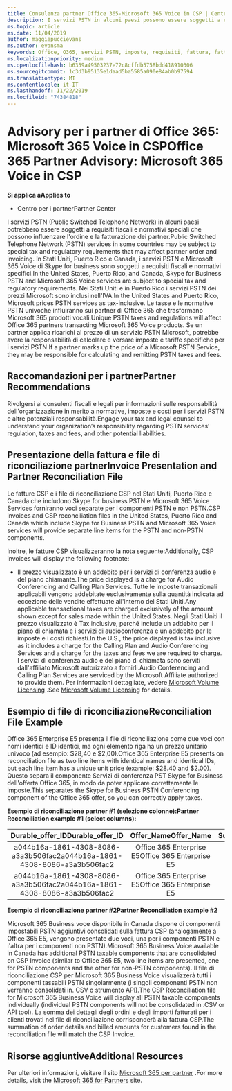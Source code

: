 ```yaml
---
title: Consulenza partner Office 365-Microsoft 365 Voice in CSP | Centro per i partner
description: I servizi PSTN in alcuni paesi possono essere soggetti a requisiti fiscali e normativi speciali che possono influenzare l'ordine e la fatturazione dei partner.
ms.topic: article
ms.date: 11/04/2019
author: maggiepuccievans
ms.author: evansma
keywords: Office, O365, servizi PSTN, imposte, requisiti, fattura, fatturazione
ms.localizationpriority: medium
ms.openlocfilehash: b6359a49503237e72c8cffdb5758bdd418910306
ms.sourcegitcommit: 1c3d3b95135e1daad5ba5585a090e84ab0b97594
ms.translationtype: MT
ms.contentlocale: it-IT
ms.lasthandoff: 11/22/2019
ms.locfileid: "74384818"
---
```

# <a name="office-365-partner-advisory-microsoft-365-voice-in-csp"></a><span data-ttu-id="e4dd2-104">Advisory per i partner di Office 365: Microsoft 365 Voice in CSP</span><span class="sxs-lookup"><span data-stu-id="e4dd2-104">Office 365 Partner Advisory: Microsoft 365 Voice in CSP</span></span>

<span data-ttu-id="e4dd2-105">**Si applica a**</span><span class="sxs-lookup"><span data-stu-id="e4dd2-105">**Applies to**</span></span>

- <span data-ttu-id="e4dd2-106">Centro per i partner</span><span class="sxs-lookup"><span data-stu-id="e4dd2-106">Partner Center</span></span>  

<span data-ttu-id="e4dd2-107">I servizi PSTN (Public Switched Telephone Network) in alcuni paesi potrebbero essere soggetti a requisiti fiscali e normativi speciali che possono influenzare l'ordine e la fatturazione dei partner.</span><span class="sxs-lookup"><span data-stu-id="e4dd2-107">Public Switched Telephone Network (PSTN) services in some countries may be subject to special tax and regulatory requirements that may affect partner order and invoicing.</span></span>  <span data-ttu-id="e4dd2-108">In Stati Uniti, Puerto Rico e Canada, i servizi PSTN e Microsoft 365 Voice di Skype for business sono soggetti a requisiti fiscali e normativi specifici.</span><span class="sxs-lookup"><span data-stu-id="e4dd2-108">In the United States, Puerto Rico, and Canada, Skype for Business PSTN and Microsoft 365 Voice services are subject to special tax and regulatory requirements.</span></span> <span data-ttu-id="e4dd2-109">Nei Stati Uniti e in Puerto Rico i servizi PSTN dei prezzi Microsoft sono inclusi nell'IVA.</span><span class="sxs-lookup"><span data-stu-id="e4dd2-109">In the United States and Puerto Rico, Microsoft prices PSTN services as tax-inclusive.</span></span>  <span data-ttu-id="e4dd2-110">Le tasse e le normative PSTN univoche influiranno sui partner di Office 365 che trasformano Microsoft 365 prodotti vocali.</span><span class="sxs-lookup"><span data-stu-id="e4dd2-110">Unique PSTN taxes and regulations will affect Office 365 partners transacting Microsoft 365 Voice products.</span></span>  <span data-ttu-id="e4dd2-111">Se un partner applica ricarichi al prezzo di un servizio PSTN Microsoft, potrebbe avere la responsabilità di calcolare e versare imposte e tariffe specifiche per i servizi PSTN.</span><span class="sxs-lookup"><span data-stu-id="e4dd2-111">If a partner marks up the price of a Microsoft PSTN Service, they may be responsible for calculating and remitting PSTN taxes and fees.</span></span>

## <a name="partner-recommendations"></a><span data-ttu-id="e4dd2-112">Raccomandazioni per i partner</span><span class="sxs-lookup"><span data-stu-id="e4dd2-112">Partner Recommendations</span></span>

<span data-ttu-id="e4dd2-113">Rivolgersi ai consulenti fiscali e legali per informazioni sulle responsabilità dell'organizzazione in merito a normative, imposte e costi per i servizi PSTN e altre potenziali responsabilità.</span><span class="sxs-lookup"><span data-stu-id="e4dd2-113">Engage your tax and legal counsel to understand your organization’s responsibility regarding PSTN services’ regulation, taxes and fees, and other potential liabilities.</span></span>

## <a name="invoice-presentation-and-partner-reconciliation-file"></a><span data-ttu-id="e4dd2-114">Presentazione della fattura e file di riconciliazione partner</span><span class="sxs-lookup"><span data-stu-id="e4dd2-114">Invoice Presentation and Partner Reconciliation File</span></span>

<span data-ttu-id="e4dd2-115">Le fatture CSP e i file di riconciliazione CSP nel Stati Uniti, Puerto Rico e Canada che includono Skype for business PSTN e Microsoft 365 Voice Services forniranno voci separate per i componenti PSTN e non PSTN.</span><span class="sxs-lookup"><span data-stu-id="e4dd2-115">CSP invoices and CSP reconciliation files in the United States, Puerto Rico and Canada which include Skype for Business PSTN and Microsoft 365 Voice services will provide separate line items for the PSTN and non-PSTN components.</span></span>

<span data-ttu-id="e4dd2-116">Inoltre, le fatture CSP visualizzeranno la nota seguente:</span><span class="sxs-lookup"><span data-stu-id="e4dd2-116">Additionally, CSP invoices will display the following footnote:</span></span>

* <span data-ttu-id="e4dd2-117">Il prezzo visualizzato è un addebito per i servizi di conferenza audio e del piano chiamante.</span><span class="sxs-lookup"><span data-stu-id="e4dd2-117">The price displayed is a charge for Audio Conferencing and Calling Plan Services.</span></span>  <span data-ttu-id="e4dd2-118">Tutte le imposte transazionali applicabili vengono addebitate esclusivamente sulla quantità indicata ad eccezione delle vendite effettuate all'interno del Stati Uniti.</span><span class="sxs-lookup"><span data-stu-id="e4dd2-118">Any applicable transactional taxes are charged exclusively of the amount shown except for sales made within the United States.</span></span>  <span data-ttu-id="e4dd2-119">Negli Stati Uniti il prezzo visualizzato è Tax inclusive, perché include un addebito per il piano di chiamata e i servizi di audioconferenza e un addebito per le imposte e i costi richiesti.</span><span class="sxs-lookup"><span data-stu-id="e4dd2-119">In the U.S., the price displayed is tax inclusive as it includes a charge for the Calling Plan and Audio Conferencing Services and a charge for the taxes and fees we are required to charge.</span></span>  <span data-ttu-id="e4dd2-120">I servizi di conferenza audio e del piano di chiamata sono serviti dall'affiliato Microsoft autorizzato a fornirli.</span><span class="sxs-lookup"><span data-stu-id="e4dd2-120">Audio Conferencing and Calling Plan Services are serviced by the Microsoft Affiliate authorized to provide them.</span></span>  <span data-ttu-id="e4dd2-121">Per informazioni dettagliate, vedere [Microsoft Volume Licensing](https://go.microsoft.com/fwlink/?LinkId=690247) .</span><span class="sxs-lookup"><span data-stu-id="e4dd2-121">See [Microsoft Volume Licensing](https://go.microsoft.com/fwlink/?LinkId=690247) for details.</span></span>

## <a name="reconciliation-file-example"></a><span data-ttu-id="e4dd2-122">Esempio di file di riconciliazione</span><span class="sxs-lookup"><span data-stu-id="e4dd2-122">Reconciliation File Example</span></span>

<span data-ttu-id="e4dd2-123">Office 365 Enterprise E5 presenta il file di riconciliazione come due voci con nomi identici e ID identici, ma ogni elemento riga ha un prezzo unitario univoco (ad esempio: $28,40 e $2,00).</span><span class="sxs-lookup"><span data-stu-id="e4dd2-123">Office 365 Enterprise E5 presents on reconciliation file as two line items with identical names and identical IDs, but each line item has a unique unit price (example: $28.40 and $2.00).</span></span> <span data-ttu-id="e4dd2-124">Questo separa il componente Servizi di conferenza PST Skype for Business dell'offerta Office 365, in modo da poter applicare correttamente le imposte.</span><span class="sxs-lookup"><span data-stu-id="e4dd2-124">This separates the Skype for Business PSTN Conferencing component of the Office 365 offer, so you can correctly apply taxes.</span></span>

<span data-ttu-id="e4dd2-125">**Esempio di riconciliazione partner #1 (selezione colonne):**</span><span class="sxs-lookup"><span data-stu-id="e4dd2-125">**Partner Reconciliation example #1 (select columns):**</span></span>

|<span data-ttu-id="e4dd2-126">**Durable_offer_ID**</span><span class="sxs-lookup"><span data-stu-id="e4dd2-126">**Durable_offer_ID**</span></span>|<span data-ttu-id="e4dd2-127">**Offer_Name**</span><span class="sxs-lookup"><span data-stu-id="e4dd2-127">**Offer_Name**</span></span>|<span data-ttu-id="e4dd2-128">**Subscription_Start_Date**</span><span class="sxs-lookup"><span data-stu-id="e4dd2-128">**Subscription_Start_Date**</span></span>|<span data-ttu-id="e4dd2-129">**Subscription_End_Date**</span><span class="sxs-lookup"><span data-stu-id="e4dd2-129">**Subscription_End_Date**</span></span>|<span data-ttu-id="e4dd2-130">**Charge_Start_Date**</span><span class="sxs-lookup"><span data-stu-id="e4dd2-130">**Charge_Start_Date**</span></span>|<span data-ttu-id="e4dd2-131">**Charge_End_Date**</span><span class="sxs-lookup"><span data-stu-id="e4dd2-131">**Charge_End_Date**</span></span>|<span data-ttu-id="e4dd2-132">**Charge_Type**</span><span class="sxs-lookup"><span data-stu-id="e4dd2-132">**Charge_Type**</span></span>|<span data-ttu-id="e4dd2-133">**Unit_Price**</span><span class="sxs-lookup"><span data-stu-id="e4dd2-133">**Unit_Price**</span></span>|
|:----:|:----:|:----:|:----:|:----:|:----:|:----:|:----:|
|<span data-ttu-id="e4dd2-134">a044b16a-1861-4308-8086-a3a3b506fac2</span><span class="sxs-lookup"><span data-stu-id="e4dd2-134">a044b16a-1861-4308-8086-a3a3b506fac2</span></span>   |<span data-ttu-id="e4dd2-135">Office 365 Enterprise E5</span><span class="sxs-lookup"><span data-stu-id="e4dd2-135">Office 365 Enterprise E5</span></span>   |<span data-ttu-id="e4dd2-136">8/10/2019 0:00</span><span class="sxs-lookup"><span data-stu-id="e4dd2-136">8/10/2019 0:00</span></span>   |<span data-ttu-id="e4dd2-137">8/11/2019 0:00</span><span class="sxs-lookup"><span data-stu-id="e4dd2-137">8/11/2019 0:00</span></span>   |<span data-ttu-id="e4dd2-138">8/11/2019 0:00</span><span class="sxs-lookup"><span data-stu-id="e4dd2-138">8/11/2019 0:00</span></span>|<span data-ttu-id="e4dd2-139">9/10/2019 0:00</span><span class="sxs-lookup"><span data-stu-id="e4dd2-139">9/10/2019 0:00</span></span>   |<span data-ttu-id="e4dd2-140">Tariffa periodica</span><span class="sxs-lookup"><span data-stu-id="e4dd2-140">Cycle fee</span></span>   |<span data-ttu-id="e4dd2-141">28,40</span><span class="sxs-lookup"><span data-stu-id="e4dd2-141">28.40</span></span>   |
|<span data-ttu-id="e4dd2-142">a044b16a-1861-4308-8086-a3a3b506fac2</span><span class="sxs-lookup"><span data-stu-id="e4dd2-142">a044b16a-1861-4308-8086-a3a3b506fac2</span></span>   |<span data-ttu-id="e4dd2-143">Office 365 Enterprise E5</span><span class="sxs-lookup"><span data-stu-id="e4dd2-143">Office 365 Enterprise E5</span></span>   |<span data-ttu-id="e4dd2-144">8/10/2019 0:00</span><span class="sxs-lookup"><span data-stu-id="e4dd2-144">8/10/2019 0:00</span></span>   |<span data-ttu-id="e4dd2-145">8/11/2019 0:00</span><span class="sxs-lookup"><span data-stu-id="e4dd2-145">8/11/2019 0:00</span></span>   |<span data-ttu-id="e4dd2-146">8/11/2019 0:00</span><span class="sxs-lookup"><span data-stu-id="e4dd2-146">8/11/2019 0:00</span></span>   |<span data-ttu-id="e4dd2-147">9/10/2019 0:00</span><span class="sxs-lookup"><span data-stu-id="e4dd2-147">9/10/2019 0:00</span></span>   |<span data-ttu-id="e4dd2-148">Tariffa periodica</span><span class="sxs-lookup"><span data-stu-id="e4dd2-148">Cycle fee</span></span>   |<span data-ttu-id="e4dd2-149">2,00</span><span class="sxs-lookup"><span data-stu-id="e4dd2-149">2.00</span></span>   |

<span data-ttu-id="e4dd2-150">**Esempio di riconciliazione partner #2**</span><span class="sxs-lookup"><span data-stu-id="e4dd2-150">**Partner Reconciliation example #2**</span></span>

<span data-ttu-id="e4dd2-151">Microsoft 365 Business voce disponibile in Canada dispone di componenti impostabili PSTN aggiuntivi consolidati sulla fattura CSP (analogamente a Office 365 E5, vengono presentate due voci, una per i componenti PSTN e l'altra per i componenti non PSTN).</span><span class="sxs-lookup"><span data-stu-id="e4dd2-151">Microsoft 365 Business Voice available in Canada has additional PSTN taxable components that are consolidated on CSP Invoice (similar to Office 365 E5, two line items are presented, one for PSTN components and the other for non-PSTN components).</span></span>  <span data-ttu-id="e4dd2-152">Il file di riconciliazione CSP per Microsoft 365 Business Voice visualizzerà tutti i componenti tassabili PSTN singolarmente (i singoli componenti PSTN non verranno consolidati in. CSV o strumento API).</span><span class="sxs-lookup"><span data-stu-id="e4dd2-152">The CSP Reconciliation file for Microsoft 365 Business Voice will display all PSTN taxable components individually (individual PSTN components will not be consolidated in .CSV or API tool).</span></span>  <span data-ttu-id="e4dd2-153">La somma dei dettagli degli ordini e degli importi fatturati per i clienti trovati nel file di riconciliazione corrisponderà alla fattura CSP.</span><span class="sxs-lookup"><span data-stu-id="e4dd2-153">The summation of order details and billed amounts for customers found in the reconciliation file will match the CSP Invoice.</span></span>

## <a name="additional-resources"></a><span data-ttu-id="e4dd2-154">Risorse aggiuntive</span><span class="sxs-lookup"><span data-stu-id="e4dd2-154">Additional Resources</span></span>
<span data-ttu-id="e4dd2-155">Per ulteriori informazioni, visitare il sito [Microsoft 365 per partner](https://drumbeat.office.com/Pages/home2016.aspx) .</span><span class="sxs-lookup"><span data-stu-id="e4dd2-155">For more details, visit the [Microsoft 365 for Partners](https://drumbeat.office.com/Pages/home2016.aspx) site.</span></span>

